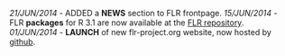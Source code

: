*21/JUN/2014* - ADDED a **NEWS** section to FLR frontpage.
*15/JUN/2014* - FLR **packages** for R 3.1 are now available at the [FLR repository](http://www.flr-project.org/R/).
*01/JUN/2014* - **LAUNCH** of new flr-project.org website, now hosted by [github](http://github.com/flr/flr.github.io).

